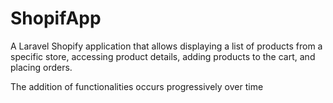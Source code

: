# ShopifApp
A Laravel Shopify application that allows displaying a list of products from a specific store, accessing product details, adding products to the cart, and placing orders. 

The addition of functionalities occurs progressively over time
